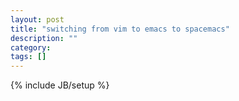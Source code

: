 ```yaml
---
layout: post
title: "switching from vim to emacs to spacemacs"
description: ""
category: 
tags: []
---
```

{% include JB/setup %}
